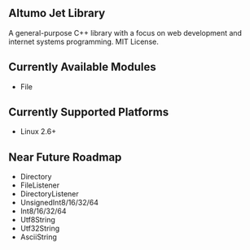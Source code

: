 Altumo Jet Library
------------------

A general-purpose C++ library with a focus on web development and internet systems programming. MIT License.



Currently Available Modules
---------------------------

  - File



Currently Supported Platforms
-----------------------------

  - Linux 2.6+



Near Future Roadmap
-------------------

 - Directory
 - FileListener
 - DirectoryListener
 - UnsignedInt8/16/32/64
 - Int8/16/32/64
 - Utf8String
 - Utf32String
 - AsciiString



